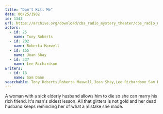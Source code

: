 ```yaml
---
title: "Don't Kill Me"
date: 06/25/1982
id: 1343
url: https://archive.org/download/cbs_radio_mystery_theater/cbs_radio_mystery_theater-1301-1350.zip/cbs_radio_mystery_theater-1301-1350%2Fcbsrmt_1343_dont_kill_me.mp3
actors:  
  - id: 25
    name: Tony Roberts  
  - id: 202
    name: Roberta Maxwell  
  - id: 155
    name: Joan Shay  
  - id: 337
    name: Lee Richardson
writers:  
  - id: 13
    name: Sam Dann
searchable: Tony Roberts,Roberta Maxwell,Joan Shay,Lee Richardson Sam Dann
---
```

A woman with a sick elderly husband allows him to die so she can marry his rich friend. It's man's oldest lesson. All that glitters is not gold and her dead husband keeps reminding her of what a mistake she made.